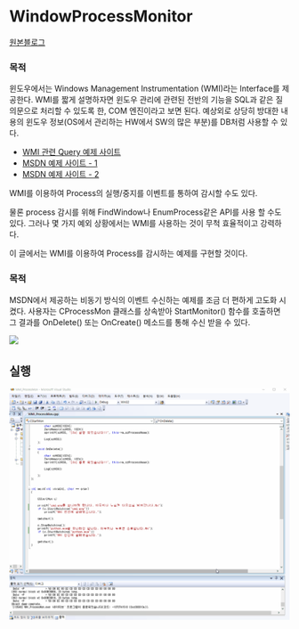 # WindowProcessMonitor
[원본블로그](http://blog.naver.com/adsloader/50142012166)

### 목적
 
윈도우에서는 Windows Management Instrumentation (WMI)라는 Interface를 제공한다. WMI를 짧게 설명하자면 윈도우 관리에 관련된 전반의 기능을 SQL과 같은 질의문으로 처리할 수 있도록 한, COM 엔진이라고 보면 된다. 예상외로 상당히 방대한 내용의 윈도우 정보(OS에서 관리하는 HW에서 SW의 많은 부분)를 DB처럼 사용할 수 있다.
 
- [WMI 관련 Query 예제 사이트](http://www.scribd.com/doc/52635557/35/-InstanceCreationEvent)
- [MSDN 예제 사이트 - 1](http://msdn.microsoft.com/en-us/library/windows/desktop/aa394582(v=vs.85).aspx)
- [MSDN 예제 사이트 - 2](http://msdn.microsoft.com/en-us/library/windows/desktop/aa390424(v=vs.85).aspx)
 
WMI를 이용하여 Process의 실행/중지를 이벤트를 통하여 감시할 수도 있다.
 
물론 process 감시를 위해 FindWindow나 EnumProcess같은 API를 사용 할 수도 있다.
그러나 몇 가지 예외 상황에서는 WMI를 사용하는 것이 무척 효율적이고 강력하다.
 
이 글에서는 WMI를 이용하여 Process를 감시하는 예제를 구현할 것이다.

### 목적
 
MSDN에서 제공하는 비동기 방식의 이벤트 수신하는 예제를 조금 더 편하게 고도화 시켰다.
사용자는 CProcessMon 클래스를 상속받아 StartMonitor() 함수를 호출하면 그 결과를 OnDelete() 또는 OnCreate() 메소드를 통해 수신 받을 수 있다.

![](http://postfiles12.naver.net/20120526_251/adsloader_1337964001709Rgoa2_PNG/2.PNG?type=w2)


## 실행

![](/data/monitor.gif)

